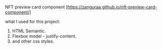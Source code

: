  NFT preview card component [https://zanguraa.github.io/nft-preview-card-component/]

what I used for this project:

1. HTML Semantic.
2. Flexbox model - justify-content.
3. and other css styles.
